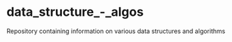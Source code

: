 # data_structure_-_algos
Repository containing information on various data structures and algorithms
